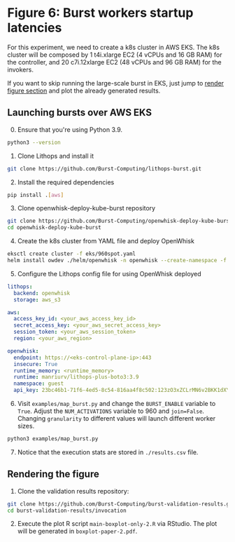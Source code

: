 # Figure 6: Burst workers startup latencies

For this experiment, we need to create a k8s cluster in AWS EKS. The k8s cluster will be composed by 1 t4i.xlarge EC2 (4 vCPUs and
16 GB RAM) for the controller, and 20 c7i.12xlarge EC2 (48 vCPUs and 96 GB RAM) for the invokers.

If you want to skip running the large-scale burst in EKS, just jump to [render figure section](#rendering-the-figure) and plot the already generated results.

## Launching bursts over AWS EKS
0. Ensure that you're using Python 3.9.
```bash
python3 --version
```

1. Clone Lithops and install it
```bash
git clone https://github.com/Burst-Computing/lithops-burst.git
```

2. Install the required dependencies
```bash
pip install .[aws]
```

3. Clone openwhisk-deploy-kube-burst repository
```bash
git clone https://github.com/Burst-Computing/openwhisk-deploy-kube-burst.git
cd openwhisk-deploy-kube-burst
```

4. Create the k8s cluster from YAML file and deploy OpenWhisk
```bash
eksctl create cluster -f eks/960spot.yaml
helm install owdev ./helm/openwhisk -n openwhisk --create-namespace -f eks/deploy.yaml
```

5. Configure the Lithops config file for using OpenWhisk deployed
```yaml
lithops:
  backend: openwhisk
  storage: aws_s3

aws:
  access_key_id: <your_aws_access_key_id>
  secret_access_key: <your_aws_secret_access_key>
  session_token: <your_aws_session_token>
  region: <your_aws_region>

openwhisk:
  endpoint: https://<eks-control-plane-ip>:443
  insecure: True
  runtime_memory: <runtime_memory>
  runtime: manriurv/lithops-plus-boto3:3.9
  namespace: guest
  api_key: 23bc46b1-71f6-4ed5-8c54-816aa4f8c502:123zO3xZCLrMN6v2BKK1dXYFpXlPkccOFqm12CdAsMgRU4VrNZ9lyGVCGuMDGIwP
```

6. Visit `examples/map_burst.py` and change the `BURST_ENABLE` variable to `True`. Adjust the `NUM_ACTIVATIONS` variable to 960 and `join=False`. Changing `granularity` to different values will launch different worker sizes.
```bash
python3 examples/map_burst.py
```

7. Notice that the execution stats are stored in `./results.csv` file.

## Rendering the figure
1. Clone the validation results repository:
```bash
git clone https://github.com/Burst-Computing/burst-validation-results.git
cd burst-validation-results/invocation
```

2. Execute the plot R script `main-boxplot-only-2.R` via RStudio. The plot will be generated in `boxplot-paper-2.pdf`.


